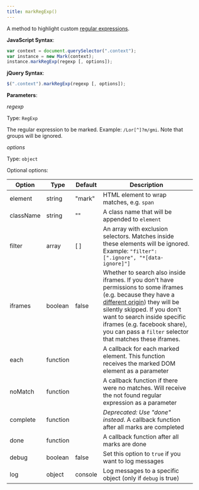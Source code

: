 ```yaml
---
title: markRegExp()
---
```


A method to highlight custom [regular expressions][regexp].

**JavaScript Syntax**:

```javascript
var context = document.querySelector(".context");
var instance = new Mark(context);
instance.markRegExp(regexp [, options]);
```

**jQuery Syntax**:

```javascript
$(".context").markRegExp(regexp [, options]);
```

**Parameters**:

_regexp_

Type: `RegExp`

The regular expression to be marked. Example: `/Lor[^]?m/gmi`. Note that groups
will be ignored.

_options_

Type: `object`

Optional options:

| Option    | Type     | Default | Description                                                                                                                                                                                                                                                                                                    |
|-----------|----------|---------|----------------------------------------------------------------------------------------------------------------------------------------------------------------------------------------------------------------------------------------------------------------------------------------------------------------|
| element   | string   | "mark"  | HTML element to wrap matches, e.g. `span`                                                                                                                                                                                                                                                                      |
| className | string   | ""      | A class name that will be appended to `element`                                                                                                                                                                                                                                                                |
| filter    | array    | [ ]     | An array with exclusion selectors. Matches inside these elements will be ignored. Example: `"filter": [".ignore", "*[data-ignore]"]`                                                                                                                                                                           |
| iframes   | boolean  | false   | Whether to search also inside iframes. If you don't have permissions to some iframes (e.g. because they have a [different origin][SOP]) they will be silently skipped. If you don't want to search inside specific iframes (e.g. facebook share), you can pass a `filter` selector that matches these iframes. |
| each      | function |         | A callback for each marked element. This function receives the marked DOM element as a parameter                                                                                                                                                                                                               |
| noMatch   | function |         | A callback function if there were no matches. Will receive the not found regular expression as a parameter                                                                                                                                                                                                     |
| complete  | function |         | _Deprecated: Use "done" instead_. A callback function after all marks are completed                                                                                                                                                                                                                            |
| done      | function |         | A callback function after all marks are done                                                                                                                                                                                                                                                                   |
| debug     | boolean  | false   | Set this option to `true` if you want to log messages                                                                                                                                                                                                                                                          |
| log       | object   | console | Log messages to a specific object (only if  `debug` is true)                                                                                                                                                                                                                                                   |

[SOP]: https://en.wikipedia.org/wiki/Same-origin_policy
[regexp]: https://developer.mozilla.org/en-US/docs/Web/JavaScript/Guide/Regular_Expressions
